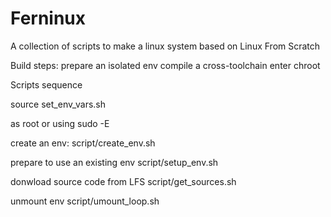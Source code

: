 # Ferninux

 A collection of scripts to make a linux system based on Linux From Scratch

Build steps:
prepare an isolated env
compile a cross-toolchain
enter chroot

Scripts sequence

source set_env_vars.sh

as root or using sudo -E

create an env:
script/create_env.sh

prepare to use an existing env
script/setup_env.sh

donwload source code from LFS
script/get_sources.sh

unmount env
script/umount_loop.sh
